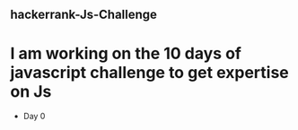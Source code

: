 ## hackerrank-Js-Challenge

# I am working on the 10 days of javascript challenge to get expertise on Js

<ul>
  <li> Day  0 </li>
  </ul>
